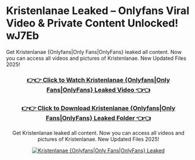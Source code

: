 # Kristenlanae Leaked – Onlyfans Viral Video & Private Content Unlocked! wJ7Eb

Get Kristenlanae {Onlyfans|Only Fans|OnlyFans} leaked all content. Now you can access all videos and pictures of Kristenlanae. New Updated Files 2025!  
<div align="center">
  
### [👉👉 Click to Watch Kristenlanae {Onlyfans|Only Fans|OnlyFans} Leaked Video 👈👈](https://links2leaks.com/kristenlanae)  
### [👉👉 Click to Download Kristenlanae {Onlyfans|Only Fans|OnlyFans} Leaked Folder 👈👈](https://links2leaks.com/kristenlanae)  

Get Kristenlanae leaked all content. Now you can access all videos and pictures of Kristenlanae. New Updated Files 2025!  

[![Kristenlanae {Onlyfans|Only Fans|OnlyFans} Leaked](https://i.ibb.co/93hzkbrt/l2l.gif)](https://links2leaks.com/kristenlanae)  

</div>
